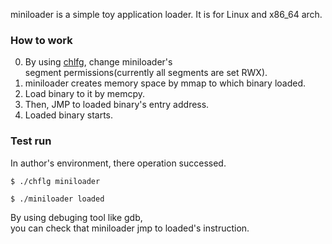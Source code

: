 miniloader is a simple toy application loader.
It is for Linux and x86_64 arch.

### How to work
0. By using [chlfg](https://github.com/mox692/miniloader/blob/master/chflg.c), change miniloader's  
   segment permissions(currently all segments are set RWX). 
1. miniloader creates memory space by mmap to which binary loaded.
2. Load binary to it by memcpy.
3. Then, JMP to loaded binary's entry address.
4. Loaded binary starts.

### Test run
In author's environment, there operation successed.

```
$ ./chflg miniloader

$ ./miniloader loaded
```
By using debuging tool like gdb,  
you can check that miniloader jmp to loaded's instruction.

